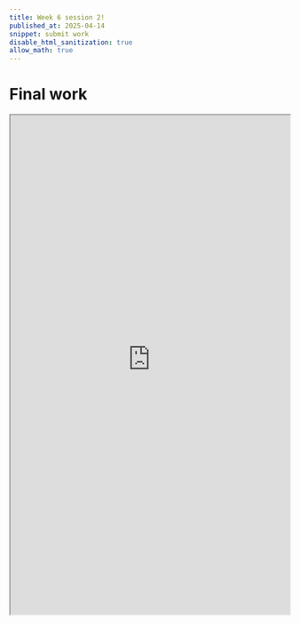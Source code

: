 ```yaml
---
title: Week 6 session 2!
published_at: 2025-04-14
snippet: submit work
disable_html_sanitization: true
allow_math: true
---
```


# Final work

<iframe src="https://mopanvd-at2icon-25.deno.dev/" width="100%" height="900px"></iframe>